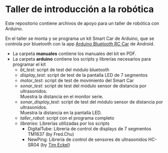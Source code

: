 # Taller de introducción a la robótica

Este repositorio contiene archivos de apoyo para un taller de robótica con Arduino.

En el taller se monta y se programa un kit Smart Car de Arduino, que se controla por bluetooth con la app [Arduino Bluetooth RC Car](https://play.google.com/store/apps/details?id=braulio.calle.bluetoothRCcontroller) de Android. 

- La carpeta **manuales** contiene los manuales del kit en PDF.
- La carpeta **arduino** contiene los scripts y librerías necesarios para programar el kit
  - *bt_test*: script de test del módulo bluetooth
  - *display_test*: script de test de la pantalla LED de 7 segmentos
  - *motor_test*: script de test de movimiento del Smart Car
  - *sonar_test*: script de test del módulo sensor de distancia por ultrasonidos.  
    Muestra la distancia en el monitor serie.
  - *sonar_display_test*: script de test del módulo sensor de distancia por ultrasonidos.  
    Muestra la distancia en la pantalla LED.
  - *taller_robot*: script con el programa completo
  - *libraries*: Librerías utilizadas por los scripts
    - DigitalTube: Librería de control de displays de 7 segmentos TM1637 (by Fred.Chu)
    - NewPing: Librería de control de sensores de ultrasonidos HC-SR04 (by [Tim Eckel](https://bitbucket.org/teckel12/arduino-new-ping))
